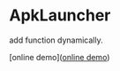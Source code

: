 # ApkLauncher

add function dynamically.

[online demo]([online demo](https://appetize.io/app/zym1g6uu4bfedeayw8714u3ycg))
